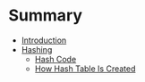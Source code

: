 # Summary

* [Introduction](README.md)
* [Hashing](chapter1.md)
  * [Hash Code](chapter1/hash-code.md)
  * [How Hash Table Is Created](chapter1/how-hash-table-is-created.md)

